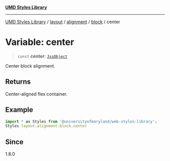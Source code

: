 [**UMD Styles Library**](../../../../../../README.md)

***

[UMD Styles Library](../../../../../../README.md) / [layout](../../../../../README.md) / [alignment](../../../README.md) / [block](../README.md) / center

# Variable: center

> `const` **center**: [`JssObject`](../../../../../../utilities/namespaces/transform/type-aliases/JssObject.md)

Center block alignment.

## Returns

Center-aligned flex container.

## Example

```typescript
import * as Styles from '@universityofmaryland/web-styles-library';
Styles.layout.alignment.block.center
```

## Since

1.8.0
